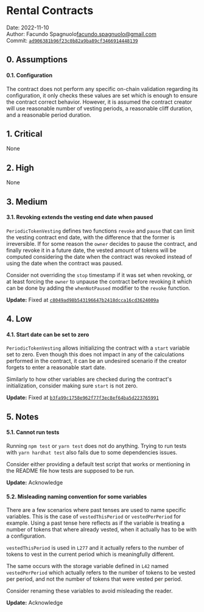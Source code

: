 # Rental Contracts

Date: 2022-11-10 <br>
Author: Facundo Spagnuolo<facundo.spagnuolo@gmail.com> <br>
Commit: [`ad906381b96f23c0b82a9ba89cf3466914448139`](https://github.com/decentraland/vestings-builder/tree/ad906381b96f23c0b82a9ba89cf3466914448139) <br>

## 0. Assumptions

#### 0.1. Configuration

The contract does not perform any specific on-chain validation regarding its configuration, it only checks these values
are set which is enough to ensure the contract correct behavior. However, it is assumed the contract creator will use
reasonable number of vesting periods, a reasonable cliff duration, and a reasonable period duration.

## 1. Critical

None

## 2. High

None

## 3. Medium

#### 3.1. Revoking extends the vesting end date when paused

`PeriodicTokenVesting` defines two functions `revoke` and `pause` that can limit the vesting contract end date, with 
the difference that the former is irreversible. If for some reason the `owner` decides to pause the contract, and 
finally revoke it in a future date, the vested amount of tokens will be computed considering the date when the contract
was revoked instead of using the date when the contract was paused.

Consider not overriding the `stop` timestamp if it was set when revoking, or at least forcing the `owner` to unpause 
the contract before revoking it which can be done by adding the `whenNotPaused` modifier to the `revoke` function.

**Update:** Fixed at [`c8049ad98b543196647b2418dcca16cd3624009a`](https://github.com/decentraland/vestings-builder/commit/c8049ad98b543196647b2418dcca16cd3624009a)

## 4. Low

#### 4.1. Start date can be set to zero

`PeriodicTokenVesting` allows initializing the contract with a `start` variable set to zero. Even though this does not
impact in any of the calculations performed in the contract, it can be an undesired scenario if the creator forgets to
enter a reasonable start date.

Similarly to how other variables are checked during the contract's initialization, consider making sure `start` is not 
zero.

**Update:** Fixed at [`b3fa99c1758e962f77f3ec8ef64ba5d223765991`](https://github.com/decentraland/vestings-builder/commit/b3fa99c1758e962f77f3ec8ef64ba5d223765991)

## 5. Notes

#### 5.1. Cannot run tests

Running `npm test` or `yarn test` does not do anything. Trying to run tests with `yarn hardhat test` also fails due to
some dependencies issues.

Consider either providing a default test script that works or mentioning in the README file how tests are supposed to
be run.

**Update:** Acknowledge  

#### 5.2. Misleading naming convention for some variables

There are a few scenarios where past tenses are used to name specific variables. This is the case of `vestedThisPeriod`
or `vestedPerPeriod` for example. Using a past tense here reflects as if the variable is treating a number of tokens 
that where already vested, when it actually has to be with a configuration.  

`vestedThisPeriod` is used in `L277` and it actually refers to the number of tokens to vest in the current period which
is meaningfully different.

The same occurs with the storage variable defined in `L42` named `vestedPerPeriod` which actually refers to the number 
of tokens to be vested per period, and not the number of tokens that were vested per period.

Consider renaming these variables to avoid misleading the reader.

**Update:** Acknowledge